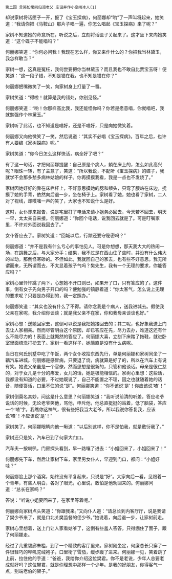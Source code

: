     第二回 言笑如常同归谒老父 庄谐并作小宴闹冰人(1) 

   却说家树将话匣子一开，报了《宝玉探病》，何丽娜却“哟”了一声叫将起来，她笑道：“我请你把《马鞍山》那片子唱一遍，你怎么唱起《宝玉探病》来了呢？”

   家树不知道她的命意所在，听说之后，立刻将话匣子关起来了。这才坐下来向她笑道：“这个碟子不能唱吗？”

   何丽娜笑道：“你何必问我！我现在怎么样，你又来作什么的？你把我当林黛玉，我怎样敢当？”

   家树一想，这真是冤枉，我何尝要把你当林黛玉？而且我也不敢自比贾宝玉呀！便笑道：“这一段子错，不知是错在我，也不知是错在你？”

   何丽娜抿嘴微笑了一笑，向家树身上打量了一番。

   家树笑道：“得啦！就算是我的错处，你别见怪。”

   何丽娜笑道：“哟！你那样高比我，我还能怪你吗？你若是愿意唱，你就唱吧，我就勉强作个林黛玉。”

   家树听了此话，也不知道是唱好，还是不唱好，只是向她微笑着。

   何丽娜又向他微笑了一笑，然后说道：“其实不必唱《宝玉探病》。百年之后，也许有人要编《家树探病》呢。”

   家树笑道：“你今日怎么这样快活，病全好了吧？”

   有了这一句话，才把何丽娜提醒：自己原是个病人，躺在床上的，怎么如此高兴呢？眼珠一转，有了主意了，笑道：“所以我说，不配听《宝玉探病》的碟子，我就学不会那多愁多病林姑娘的样子。你再摸摸我看，我是一点也不发烧了。”

   家树因她好好的靠在床栏杆上，不好意思摸她的腮和额头，只弯了腰站在床边，抚摸了她的手背，依然向后退一步，坐在椅子上。家树看了她，她也看了家树，二人对了视线，却噗嗤一声的笑了，大家也不知说什么是好。

   这时，女仆却来报告，说是宅里打了电话来请小姐务必回去，今天若不回去，明天一早，太太亲自来接。何丽娜道：“你回个电话，说我回去就是了。可是叮嘱家里，不许对外面说我回去了。”

   女仆答应去了。家树笑道：“回城以后，行踪还要守秘密吗？”

   何丽娜道：“并不是我有什么亏心的事怕见人。可是你想想，那天我大大的热闹一场，在跳舞之后，与大家分手；结果，我不过是在西山住了些时，并没有什么伟大的举动，那倒怪寒碜的。不但如此，我就回自己的家去，也有些不好意思。我无所谓而来，无所谓而去，不太显着孩子气吗？樊先生，我有一个无理的要求，你能答应吗？”

   家树心里怦怦跳了两下，心想她不开口则已，如果开了口，只有答应的了。这件事，倒有女子先向男子开口的吗？便勉强的镇静着道：“你太客气，怎么说上无理的要求呢？只要是办得到的，我一定照办。”

   何丽娜笑道：“其实也没有什么了不得。请你念我是个病人，送我进城去。假使我父亲在家呢，我介绍你谈谈；就是我父亲不在家，你和我母亲谈谈也好。”

   家树心想：送她回家去，这倒可以说是我把她接回去的；其二呢，也好象我送上门去让人家相亲。然而尽管明白这个原因，却已答应在先，尽力去办，难道这还有什么不能尽力的！表面上就慨然的答应了。何丽娜大喜，立刻下床踏了拖鞋，就进卧室里面梳洗打扮去了。家树一看这样子，她简直是没有什么病呢。

   当日在何氏别墅中吃了午饭，两个女仆收拾东西先行，单是何丽娜和家树同坐了一辆汽车进城。何丽娜是感冒病，只要退了烧，病就算是好了的，所以在汽车上有说有笑。她说父亲虽是一个官僚，然而思想是很新的，只管和他谈话。母亲是很仁慈的，对于女儿是十分的疼爱，女儿的话，她是极能相信的。家树心里想：这些话，我都没有知道的必要，不过她既说了，自己不能置之不理，因之也就随着她的话音，随便答话，口里不住的说“是”。何丽娜笑道：“你不该说‘是’！你应该说‘喳’！”

   家树倒莫名其妙，问这是什么意思？何丽娜笑道：“我听说前清的听差，答应老爷说话的时候，无论老爷笑他，骂他，申斥他，他总直挺挺的站着，低了脑袋，答应一个‘喳’字。我瞧你这神气，很有些把我当大老爷，所以我说你答复我，应该说‘喳’！不应该说‘是’！”

   家树笑了。何丽娜眼睛向他一瞅道：“以后别这样，你不是怕我，就是敷衍我了。”

   家树还只是笑，汽车已到了何家大门口。

   汽车夫一按喇叭，门房探头看到，早一路嚷了进去：“小姐回来了，小姐回来了！”

   何丽娜先下车，然后让家树下车，家里男女仆人，早迎到门口，都问：“小姐好哇？”

   何丽娜脸上那个酒窝，始终没有平复起来，只说是“好”。大家向后一看，见跟着一个青年，有些人明白，各对了眼光，心里说，敢怕是他劝回来的。何丽娜问道：“总长在家吗？”

   答说：“听说小姐要回来了，在家里等着呢。”

   何丽娜向家树点头笑道：“你跟我来。”又向仆人道：“请总长到内客厅厅，说是我请了樊少爷来了，就是口北关樊监督的侄少爷。”她说着，向后退一步，让家树前走。

   家树心里想着，送上门让人家看姑爷了，这倒有些羞人答答，只得绷住了面子，跟了何丽娜走。

   经过了几重碧廊朱槛，到了一个精致的客厅里来。家树刚坐定，何廉总长只穿了一件很轻巧的哔叽驼绒袍子，口里衔了雪茄，缓步踱了进来。何丽娜一见，笑着跳了上前，拉住他的手道：“爸爸，我给你介绍这位樊君。你不是老说，少年人总要老成就好吗？这位樊君，就是你理想中那样一个少年。是我的好朋友，你得客气一点，别端老伯的架子。”

